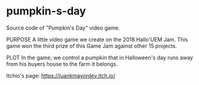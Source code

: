# pumpkin-s-day

Source code of "Pumpkin's Day" video game. 

PURPOSE
A little video game we create on the 2018 Hallo'UEM Jam. This game won the third prize of this Game Jam against other 15 projects. 

PLOT
In the game, we control a pumpkin that in Halloween's day runs away from his buyers house to the farm it belongs. 

Itchio's page: https://juankmayordev.itch.io/
